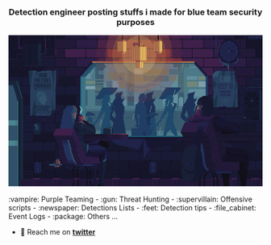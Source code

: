 <h3 align="center">Detection engineer posting stuffs i made for blue team security purposes</h3>
<p align="center">
  <img src="https://github.com/mthcht/mthcht/blob/main/img/qbuVlPm.gif"  width="700" height="300">
</p>
:vampire: Purple Teaming - :gun: Threat Hunting - :supervillain:  Offensive scripts - :newspaper: Detections Lists - :feet: Detection tips - :file_cabinet: Event Logs - :package: Others ...  

- :love_letter: Reach me on **[twitter](https://twitter.com/mthcht)**

